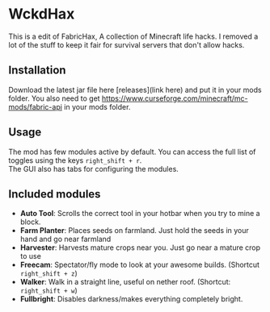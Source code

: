
# WckdHax
This is a edit of FabricHax, A collection of Minecraft life hacks. 
I removed a lot of the stuff to keep it fair for survival servers that don't allow hacks.

## Installation
Download the latest jar file here [releases](link here) and put it in your mods folder.
You also need to get https://www.curseforge.com/minecraft/mc-mods/fabric-api in your mods folder.

## Usage
The mod has few modules active by default. You can access the full list of toggles using the keys `right_shift + r`.  
The GUI also has tabs for configuring the modules.

## Included modules
* **Auto Tool**: Scrolls the correct tool in your hotbar when you try to mine a block.
* **Farm Planter**: Places seeds on farmland. Just hold the seeds in your hand and go near farmland
* **Harvester**: Harvests mature crops near you. Just go near a mature crop to use
* **Freecam**: Spectator/fly mode to look at your awesome builds. (Shortcut `right_shift + z`)
* **Walker**: Walk in a straight line, useful on nether roof. (Shortcut: `right_shift + w`)
* **Fullbright**: Disables darkness/makes everything completely bright.